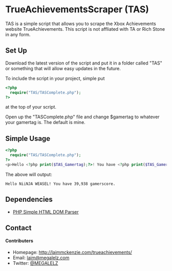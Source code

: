 TrueAchievementsScraper (TAS)
======
TAS is a simple script that allows you to scrape the Xbox Achievements website TrueAchievements. This script is not affliated with TA or Rich Stone in any form. 

## Set Up
Download the latest version of the script and put it in a folder called "TAS" or something that will allow easy updates in the future. 

To include the script in your project, simple put
```php
<?php
  require("TAS/TASComplete.php");
?>
```
at the top of your script.

Open up the "TASComplete.php" file and change $gamertag to whatever your gamertag is. The default is mine.

## Simple Usage
```php
<?php 
  require("TAS/TASComplete.php");
?>
<p>Hello <?php print($TAS_Gamertag);?>! You have <?php print($TAS_Gamerscore);?> gamerscore.</p>
```

The above will output:

```
Hello NiiNJA WEASEL! You have 39,938 gamerscore.
```

## Dependencies
* [PHP Simple HTML DOM Parser](http://simplehtmldom.sourceforge.net)

## Contact
#### Contributers
* Homepage: http://laimmckenzie.com/trueachievements/
* Email: laim@megalelz.com
* Twitter: [@MEGALELZ](https://twitter.com/MEGALELZ "MEGALELZ on twitter")
